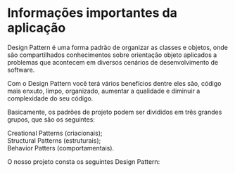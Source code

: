 # Informações importantes da aplicação

Design Pattern é uma forma padrão de organizar as classes e objetos, onde são compartilhados conhecimentos sobre orientação objeto aplicados a problemas que acontecem em diversos cenários de desenvolvimento de software.

Com o Design Pattern você terá vários benefícios dentre eles são, código mais enxuto, limpo, organizado, aumentar a qualidade e diminuir a complexidade do seu código.

Basicamente, os padrões de projeto podem ser divididos em três grandes grupos, que são os seguintes:

Creational Patterns (criacionais);     
Structural Patterns (estruturais);  
Behavior Patters (comportamentais).


O nosso projeto consta os seguintes Design Pattern:

